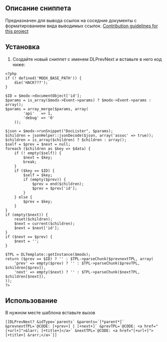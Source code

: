 ## Описание сниппета
Предназначен для вывода ссылок на соседние документы с форматированием вида выводимых ссылок. [Contribution guidelines for this project](docs/ru/04_Компоненты/DocLister/)

## Установка
1. Создайте новый сниппет с именем DLPrevNext и вставьте в него код ниже: 
```
<?php
if (! defined('MODX_BASE_PATH')) {
    die('HACK???');
}

$ID = $modx->documentObject['id'];
$params = is_array($modx->Event->params) ? $modx->Event->params : array();
$params = array_merge($params, array(
        'api'   => 1,
        'debug' => '0'
    ));

$json = $modx->runSnippet("DocLister", $params);
$children = jsonHelper::jsonDecode($json, array('assoc' => true));
$children = is_array($children) ? $children : array();
$self = $prev = $next = null;
foreach ($children as $key => $data) {
    if (! empty($self)) {
        $next = $key;
        break;
    }
    if ($key == $ID) {
        $self = $key;
        if (empty($prev)) {
            $prev = end($children);
            $prev = $prev['id'];
        }
    } else {
        $prev = $key;
    }
}
if (empty($next)) {
    reset($children);
    $next = current($children);
    $next = $next['id'];
}
if ($next == $prev) {
    $next = '';
}

$TPL = DLTemplate::getInstance($modx);
return ($prev == $ID) ? '' : $TPL->parseChunk($prevnextTPL, array(
    'prev' => empty($prev) ? '' : $TPL->parseChunk($prevTPL, $children[$prev]),
    'next' => empty($next) ? '' : $TPL->parseChunk($nextTPL, $children[$next]),
));
?>

```
## Использование
В нужном месте шаблона вставьте вызов
```
[[DLPrevNext? &idType=`parents` &parents=`[*parent*]` &prevnextTPL=`@CODE: [+prev+] | [+next+]` &prevTPL=`@CODE: <a href="[+url+]">&larr; [+title+]</a>` &nextTPL=`@CODE: <a href="[+url+]">[+title+] &rarr;</a>`]]

```
